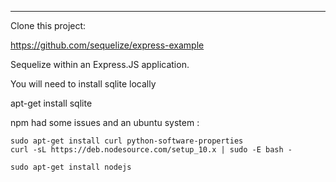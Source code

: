 ---
Clone this project:


 https://github.com/sequelize/express-example



Sequelize within an Express.JS application.


You will need to install sqlite locally 

apt-get install sqlite 

npm had some issues and an ubuntu system :

```
sudo apt-get install curl python-software-properties
curl -sL https://deb.nodesource.com/setup_10.x | sudo -E bash -

sudo apt-get install nodejs

```
